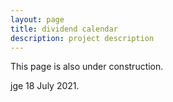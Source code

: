```yaml
---
layout: page
title: dividend calendar
description: project description
---
```


This page is also under construction. 

jge 18 July 2021.